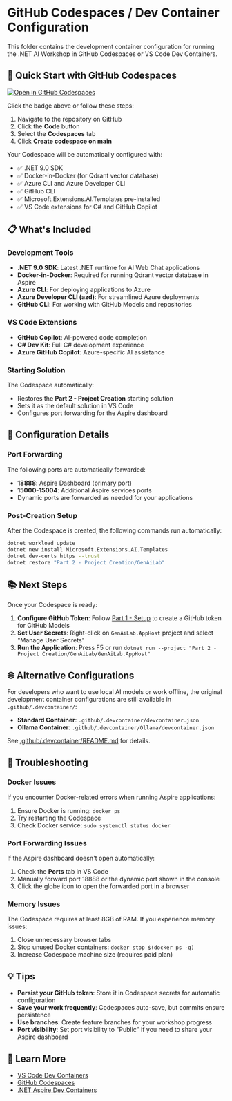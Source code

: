 # GitHub Codespaces / Dev Container Configuration

This folder contains the development container configuration for running the .NET AI Workshop in GitHub Codespaces or VS Code Dev Containers.

## 🚀 Quick Start with GitHub Codespaces

[![Open in GitHub Codespaces](https://github.com/codespaces/badge.svg)](https://codespaces.new/dotnet-presentations/ai-workshop?quickstart=1)

Click the badge above or follow these steps:

1. Navigate to the repository on GitHub
2. Click the **Code** button
3. Select the **Codespaces** tab
4. Click **Create codespace on main**

Your Codespace will be automatically configured with:

- ✅ .NET 9.0 SDK
- ✅ Docker-in-Docker (for Qdrant vector database)
- ✅ Azure CLI and Azure Developer CLI
- ✅ GitHub CLI
- ✅ Microsoft.Extensions.AI.Templates pre-installed
- ✅ VS Code extensions for C# and GitHub Copilot

## 📋 What's Included

### Development Tools

- **.NET 9.0 SDK**: Latest .NET runtime for AI Web Chat applications
- **Docker-in-Docker**: Required for running Qdrant vector database in Aspire
- **Azure CLI**: For deploying applications to Azure
- **Azure Developer CLI (azd)**: For streamlined Azure deployments
- **GitHub CLI**: For working with GitHub Models and repositories

### VS Code Extensions

- **GitHub Copilot**: AI-powered code completion
- **C# Dev Kit**: Full C# development experience
- **Azure GitHub Copilot**: Azure-specific AI assistance

### Starting Solution

The Codespace automatically:

- Restores the **Part 2 - Project Creation** starting solution
- Sets it as the default solution in VS Code
- Configures port forwarding for the Aspire dashboard

## 🔧 Configuration Details

### Port Forwarding

The following ports are automatically forwarded:

- **18888**: Aspire Dashboard (primary port)
- **15000-15004**: Additional Aspire services ports
- Dynamic ports are forwarded as needed for your applications

### Post-Creation Setup

After the Codespace is created, the following commands run automatically:

```bash
dotnet workload update
dotnet new install Microsoft.Extensions.AI.Templates
dotnet dev-certs https --trust
dotnet restore "Part 2 - Project Creation/GenAiLab"
```

## 📚 Next Steps

Once your Codespace is ready:

1. **Configure GitHub Token**: Follow [Part 1 - Setup](../Part%201%20-%20Setup/README.md) to create a GitHub token for GitHub Models
2. **Set User Secrets**: Right-click on `GenAiLab.AppHost` project and select "Manage User Secrets"
3. **Run the Application**: Press F5 or run `dotnet run --project "Part 2 - Project Creation/GenAiLab/GenAiLab.AppHost"`

## 🌐 Alternative Configurations

For developers who want to use local AI models or work offline, the original development container configurations are still available in `.github/.devcontainer/`:

- **Standard Container**: `.github/.devcontainer/devcontainer.json`
- **Ollama Container**: `.github/.devcontainer/Ollama/devcontainer.json`

See [.github/.devcontainer/README.md](../.github/.devcontainer/README.md) for details.

## 🐛 Troubleshooting

### Docker Issues

If you encounter Docker-related errors when running Aspire applications:

1. Ensure Docker is running: `docker ps`
2. Try restarting the Codespace
3. Check Docker service: `sudo systemctl status docker`

### Port Forwarding Issues

If the Aspire dashboard doesn't open automatically:

1. Check the **Ports** tab in VS Code
2. Manually forward port 18888 or the dynamic port shown in the console
3. Click the globe icon to open the forwarded port in a browser

### Memory Issues

The Codespace requires at least 8GB of RAM. If you experience memory issues:

1. Close unnecessary browser tabs
2. Stop unused Docker containers: `docker stop $(docker ps -q)`
3. Increase Codespace machine size (requires paid plan)

## 💡 Tips

- **Persist your GitHub token**: Store it in Codespace secrets for automatic configuration
- **Save your work frequently**: Codespaces auto-save, but commits ensure persistence
- **Use branches**: Create feature branches for your workshop progress
- **Port visibility**: Set port visibility to "Public" if you need to share your Aspire dashboard

## 📖 Learn More

- [VS Code Dev Containers](https://code.visualstudio.com/docs/devcontainers/containers)
- [GitHub Codespaces](https://docs.github.com/en/codespaces)
- [.NET Aspire Dev Containers](https://learn.microsoft.com/en-us/dotnet/aspire/get-started/dev-containers)
